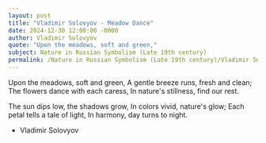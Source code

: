 ```yaml
---
layout: post
title: "Vladimir Solovyov - Meadow Dance"
date: 2024-12-30 12:00:00 -0000
author: Vladimir Solovyov
quote: "Upon the meadows, soft and green,"
subject: Nature in Russian Symbolism (Late 19th century)
permalink: /Nature in Russian Symbolism (Late 19th century)/Vladimir Solovyov/Vladimir Solovyov - Meadow Dance
---
```


Upon the meadows, soft and green,
A gentle breeze runs, fresh and clean;
The flowers dance with each caress,
In nature's stillness, find our rest.

The sun dips low, the shadows grow,
In colors vivid, nature's glow;
Each petal tells a tale of light,
In harmony, day turns to night.

- Vladimir Solovyov
